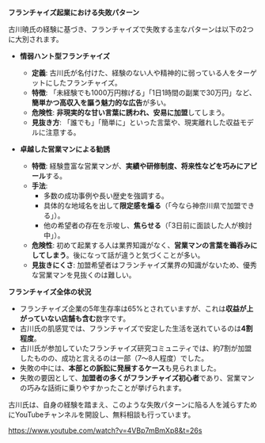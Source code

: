 **フランチャイズ起業における失敗パターン**

古川暁氏の経験に基づき、フランチャイズで失敗する主なパターンは以下の2つに大別されます。

- **情弱ハント型フランチャイズ**
    
    - **定義**: 古川氏が名付けた、経験のない人や精神的に弱っている人をターゲットにしたフランチャイズ。
    - **特徴**: 「未経験でも1000万円稼げる」「1日1時間の副業で30万円」など、**簡単かつ高収入を謳う魅力的な広告**が多い。
    - **危険性**: **非現実的な甘い言葉に誘われ、安易に加盟**してしまう。
    - **見抜き方**: 「誰でも」「簡単に」といった言葉や、現実離れした収益モデルに注意する。
- **卓越した営業マンによる勧誘**
    
    - **特徴**: 経験豊富な営業マンが、**実績や研修制度、将来性などを巧みにアピール**する。
    - **手法**:
        - 多数の成功事例や長い歴史を強調する。
        - 具体的な地域名を出して**限定感を煽る**（「今なら神奈川県で加盟できる」）。
        - 他の希望者の存在を示唆し、**焦らせる**（「3日前に面談した人が検討中」）。
    - **危険性**: 初めて起業する人は業界知識がなく、**営業マンの言葉を鵜呑みにしてしまう**。後になって話が違うと気づくことが多い。
    - **見抜きにくさ**: 加盟希望者はフランチャイズ業界の知識がないため、優秀な営業マンを見抜くのは難しい。

**フランチャイズ全体の状況**

- フランチャイズ企業の5年生存率は65%とされていますが、これは**収益が上がっていない店舗も含む**数字です。
- 古川氏の肌感覚では、フランチャイズで安定した生活を送れているのは**4割程度**。
- 古川氏が参加していたフランチャイズ研究コミュニティでは、約7割が加盟したものの、成功と言えるのは一部（7～8人程度）でした。
- 失敗の中には、**本部との訴訟に発展するケース**も見られました。
- 失敗の要因として、**加盟者の多くがフランチャイズ初心者**であり、営業マンの巧みな話術に乗りやすかったことが挙げられます。

古川氏は、自身の経験を踏まえ、このような失敗パターンに陥る人を減らすためにYouTubeチャンネルを開設し、無料相談も行っています。

https://www.youtube.com/watch?v=4VBp7mBmXp8&t=26s